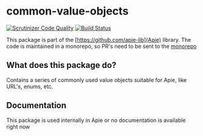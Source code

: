 # common-value-objects

[![Scrutinizer Code Quality](https://scrutinizer-ci.com/g/apie-lib/common-value-objects/badges/quality-score.png?b=main)](https://scrutinizer-ci.com/g/apie-lib/common-value-objects/?branch=main)
[![Build Status](https://scrutinizer-ci.com/g/apie-lib/common-value-objects/badges/build.png?b=main)](https://scrutinizer-ci.com/g/apie-lib/common-value-objects/build-status/main)

This package is part of the [https://github.com/apie-lib](Apie) library.
The code is maintained in a monorepo, so PR's need to be sent to the [monorepo](https://github.com/apie-lib/apie-lib-monorepo/pulls)

## What does this package do?
Contains a series of commonly used value objects suitable for Apie, like URL's, enums, etc.

## Documentation
This package is used internally in Apie or no documentation is available right now
